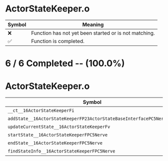# ActorStateKeeper.o
| Symbol | Meaning 
| ------------- | ------------- 
| :x: | Function has not yet been started or is not matching. 
| :white_check_mark: | Function is completed. 


# 6 / 6 Completed -- (100.0%)
# ActorStateKeeper.o
| Symbol | Decompiled? |
| ------------- | ------------- |
| `__ct__16ActorStateKeeperFi` | :white_check_mark: |
| `addState__16ActorStateKeeperFP23ActorStateBaseInterfacePC5NervePCc` | :white_check_mark: |
| `updateCurrentState__16ActorStateKeeperFv` | :white_check_mark: |
| `startState__16ActorStateKeeperFPC5Nerve` | :white_check_mark: |
| `endState__16ActorStateKeeperFPC5Nerve` | :white_check_mark: |
| `findStateInfo__16ActorStateKeeperFPC5Nerve` | :white_check_mark: |

